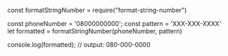 const formatStringNumber = require("format-string-number")

const phoneNumber = '08000000000';
const pattern = 'XXX-XXX-XXXX'
let formatted = formatStringNumber(phoneNumber, pattern)

console.log(formatted); // output: 080-000-0000
